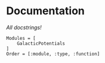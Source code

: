 # Documentation
_All docstrings!_

```@autodocs
Modules = [
    GalacticPotentials
]
Order = [:module, :type, :function]
```